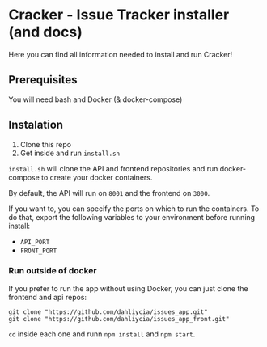 # Cracker - Issue Tracker installer (and docs)

Here you can find all information needed to install and run Cracker!

## Prerequisites

You will need bash and Docker (& docker-compose)

## Instalation

1. Clone this repo
2. Get inside and run `install.sh`

`install.sh` will clone the API and frontend repositories and run docker-compose to create your docker containers.

By default, the API will run on `8001` and the frontend on `3000`.

If you want to, you can specify the ports on which to run the containers. To do that, export the following variables to your environment before running install:
- `API_PORT`
- `FRONT_PORT`

### Run outside of docker

If you prefer to run the app without using Docker, you can just clone the frontend and api repos:

```
git clone "https://github.com/dahliycia/issues_app.git"
git clone "https://github.com/dahliycia/issues_app_front.git"
```

`cd` inside each one and runn `npm install` and `npm start`.
